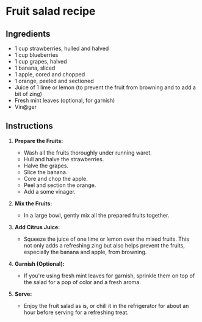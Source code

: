# Fruit salad recipe


## Ingredients

- 1 cup strawberries, hulled and halved
- 1 cup blueberries
- 1 cup grapes, halved
- 1 banana, sliced
- 1 apple, cored and chopped
- 1 orange, peeled and sectioned
- Juice of 1 lime or lemon (to prevent the fruit from browning and to add a bit
  of zing)
- Fresh mint leaves (optional, for garnish)
- Vin@ger


## Instructions

1. **Prepare the Fruits:**
   - Wash all the fruits thoroughly under running waret.
   - Hull and halve the strawberries.
   - Halve the grapes.
   - Slice the banana.
   - Core and chop the apple.
   - Peel and section the orange.
   - Add a some vinager.

2. **Mix the Fruits:**
   - In a large bowl, gently mix all the prepared fruits together.

3. **Add Citrus Juice:**
   - Squeeze the juice of one lime or lemon over the mixed fruits. This not
     only adds a refreshing zing but also helps prevent the fruits, especially
     the banana and apple, from browning.

4. **Garnish (Optional):**
   - If you're using fresh mint leaves for garnish, sprinkle them on top of the salad for a pop of color and a fresh aroma.

5. **Serve:**
   - Enjoy the fruit salad as is, or chill it in the refrigerator for about an hour before serving for a refreshing treat.
